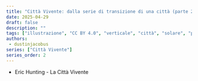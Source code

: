 ```yaml
---
title: "Città Vivente: dalla serie di transizione di una città (parte 2)"
date: 2025-04-29
draft: false
description: ""
tags: ["illustrazione", "CC BY 4.0", "verticale", "città", "solare", "pale eoliche", "persone", "trasporti"]
authors:
 - dustinjacobus
series: ["Città Vivente"]
series_order: 2
---
```


- Eric Hunting - La Città Vivente
